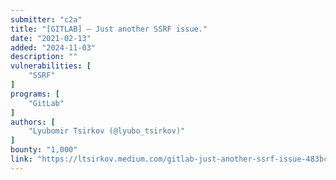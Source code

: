 ```yaml
---
submitter: "c2a"
title: "[GITLAB] — Just another SSRF issue."
date: "2021-02-13"
added: "2024-11-03"
description: ""
vulnerabilities: [
    "SSRF"
]
programs: [
    "GitLab"
]
authors: [
    "Lyubomir Tsirkov (@lyubo_tsirkov)"
]
bounty: "1,000"
link: "https://ltsirkov.medium.com/gitlab-just-another-ssrf-issue-483bc040392b"
---
```




